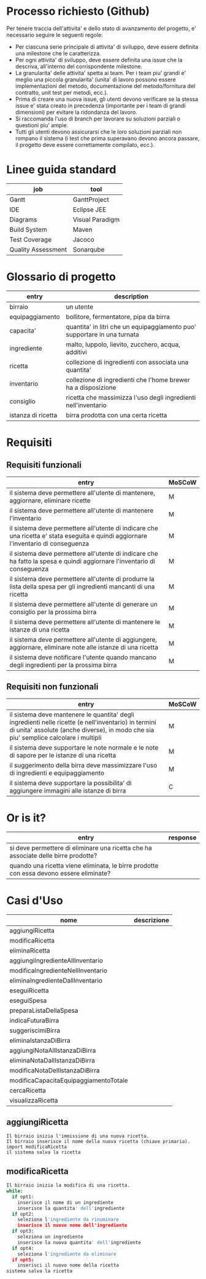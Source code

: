 # Processo richiesto (Github)

Per tenere traccia dell'attivita' e dello stato di avanzamento del progetto, e' necessario seguire le seguenti regole:

- Per ciascuna serie principale di attivita' di sviluppo, deve essere definita una milestone che le caratterizza.
- Per ogni attivita' di sviluppo, deve essere definita una issue che la descriva, all'interno del corrispondente milestone.
- La granularita' delle attivita' spetta ai team. Per i team piu' grandi e' meglio una piccola granularita' (unita' di lavoro possono essere implementazioni del metodo, documentazione del metodo/fornitura del contratto, unit test per metodi, ecc.).
- Prima di creare una nuova issue, gli utenti devono verificare se la stessa issue e' stata creato in precedenza (importante per i team di grandi dimensioni) per evitare la ridondanza del lavoro.
- Si raccomanda l'uso di branch per lavorare su soluzioni parziali o questioni piu' ampie.
- Tutti gli utenti devono assicurarsi che le loro soluzioni parziali non rompano il sistema (i test che prima superavano devono ancora passare, il progetto deve essere correttamente compilato, ecc.).

# Linee guida standard

| job | tool |
| --- | --- |
| Gantt | GanttProject |
| IDE | Eclipse JEE |
| Diagrams | Visual Paradigm |
| Build System | Maven |
| Test Coverage | Jacoco |
| Quality Assessment | Sonarqube |

# Glossario di progetto

| entry | description |
| --- | --- |
| birraio | un utente |
| equipaggiamento | bollitore, fermentatore, pipa da birra |
| capacita' | quantita' in litri che un equipaggiamento puo' supportare in una turnata |
| ingrediente | malto, luppolo, lievito, zucchero, acqua, additivi |
| ricetta | collezione di ingredienti con associata una quantita' |
| inventario | collezione di ingredienti che l'home brewer ha a disposizione |
| consiglio | ricetta che massimizza l'uso degli ingredienti nell'inventario |
| istanza di ricetta | birra prodotta con una certa ricetta |

# Requisiti

## Requisiti funzionali

| entry | MoSCoW |
| --- | --- |
| il sistema deve permettere all'utente di mantenere, aggiornare, eliminare ricette | M |
| il sistema deve permettere all'utente di mantenere l'inventario | M |
| il sistema deve permettere all'utente di indicare che una ricetta e' stata eseguita e quindi aggiornare l'inventario di conseguenza | M |
| il sistema deve permettere all'utente di indicare che ha fatto la spesa e quindi aggiornare l'inventario di conseguenza | M |
| il sistema deve permettere all'utente di produrre la lista della spesa per gli ingredienti mancanti di una ricetta | M |
| il sistema deve permettere all'utente di generare un consiglio per la prossima birra | M |
| il sistema deve permettere all'utente di mantenere le istanze di una ricetta | M |
| il sistema deve permettere all'utente di aggiungere, aggiornare, eliminare note alle istanze di una ricetta | M |
| il sistema deve notificare l'utente quando mancano degli ingredienti per la prossima birra | M |

## Requisiti non funzionali

| entry | MoSCoW |
| --- | --- |
| il sistema deve mantenere le quantita' degli ingredienti nelle ricette (e nell'inventario) in termini di unita' assolute (anche diverse), in modo che sia piu' semplice calcolare i multipli | M |
| il sistema deve supportare le note normale e le note di sapore per le istanze di una ricetta  | M |
| il suggerimento della birra deve massimizzare l'uso di ingredienti e equipaggiamento | M |
| il sistema deve supportare la possibilita' di aggiungere immagini alle istanze di birra | C |

# Or is it?

| entry | response |
| --- | --- |
| si deve permettere di eliminare una ricetta che ha associate delle birre prodotte? | |
| quando una ricetta viene eliminata, le birre prodotte con essa devono essere eliminate? | |

# Casi d'Uso

| nome | descrizione |
| --- | --- |
| aggiungiRicetta |  |
| modificaRicetta |  |
| eliminaRicetta |  |
| aggiungiIngredienteAllInventario |  |
| modificaIngredienteNellInventario |  |
| eliminaIngredienteDallInventario |  |
| eseguiRicetta |  |
| eseguiSpesa |  |
| preparaListaDellaSpesa |  |
| indicaFuturaBirra |  |
| suggeriscimiBirra |  |
| eliminaIstanzaDiBirra |  |
| aggiungiNotaAllIstanzaDiBirra |  |
| eliminaNotaDallIstanzaDiBirra |  |
| modificaNotaDellIstanzaDiBirra |  |
| modificaCapacitaEquipaggiamentoTotale |  |
| cercaRicetta |  |
| visualizzaRicetta |  |

## aggiungiRicetta

```
Il birraio inizia l'immissione di una nuova ricetta.
Il birraio inserisce il nome della nuova ricetta (chiave primaria).
import modificaRicetta
il sistema salva la ricetta
```

## modificaRicetta

```python
Il birraio inizia la modifica di una ricetta.
while:
  if opt1:
    inserisce il nome di un ingrediente
    inserisce la quantita' dell'ingrediente
  if opt2:
    seleziona l'ingrediente da rinominare
    inserisce il nuovo nome dell'ingrediente
  if opt3:
    seleziona un ingrediente
    inserisce la nuova quantita' dell'ingrediente
  if opt4:
    seleziona l'ingrediente da eliminare
  if opt5:
    inserisci il nuovo nome della ricetta
sistema salva la ricetta
```